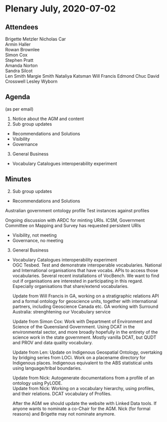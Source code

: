 # Plenary July, 2020-07-02

## Attendees
Brigette Metzler
Nicholas Car  
Armin Haller    
Rowan Brownlee  
Simon Cox  
Stephen Pratt   
Amanda Norton  
Sandra Silcot  
Len Smith
Margie Smith
Nataliya Katsman
Will Francis
Edmond Chuc
David Crosswell
Lesley Wyborn


## Agenda
(as per email)

1.	Notice about the AGM and content  
2.	Sub group updates  
  - Recommendations and Solutions  
  - Visibility  
  - Governance  
3.	General Business  
  - Vocabulary Catalogues interoperability experiment  


## Minutes

2.	Sub group updates  
  - Recommendations and Solutions  

  Australian government ontology profile
  Test instances against profiles

  Ongoing discussion with ARDC for minting URIs. ICSM, Government Committee on Mapping and Survey has requested persistent URIs
  - Visibility, not meeting  
  - Governance, no meeting  

3.	General Business  

 - Vocabulary Catalogues interoperability experiment  
   OGC Tesbed. Test and demonstrate interoperable vocabularies. National and International organisations that have vocabs. APIs to access those vocabularies. Several recent installations of VocBench. We want to find out if organisations are interested in participating in this regard. Especially organisations that share/extend vocabularies.

   Update from Will Francis in GA, working on a stratigraphic relations API and a formal ontology for geoscience units, together with international partners, including Geoscience Canada etc.
   GA working with Surround Australia: strenghtening our Vocabulary service  

   Update from Simon Cox: Work with Department of Environment and Science of the Queensland Government. Using DCAT in the environmental sector, and more broadly hopefully in the entirety of the science work in the state government. Mostly vanilla DCAT, but QUDT and PROV and data quality vocabulary.  
  
   Update from Len: Update on Indigenous Geospatial Ontology, overtaking by bridging series from LOCi. Work on a placename directory for Indigenous places. Indigenous equivalent to the ABS statistical units using language/tribal boundaries.  


   Update from Nick: Autogenerate documentations from a profile of an ontology using PyLODE.  
   Update from Nick: Working on a vocabulary hierarchy, using profiles, and their relations. DCAT vocabulary of Profiles.  
   
   After the AGM we should update the website with Linked Data tools.
   If anyone wants to nominate a co-Chair for the AGM. Nick (for formal reasons) and Brigette may not nominate anymore.
   
